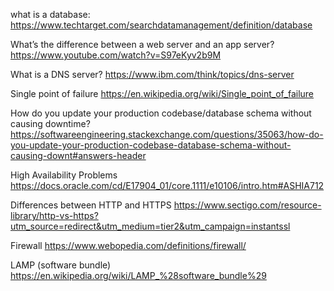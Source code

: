 what is a database:
https://www.techtarget.com/searchdatamanagement/definition/database

What’s the difference between a web server and an app server?
https://www.youtube.com/watch?v=S97eKyv2b9M

What is a DNS server?
https://www.ibm.com/think/topics/dns-server

Single point of failure
https://en.wikipedia.org/wiki/Single_point_of_failure

How do you update your production codebase/database schema without causing downtime?
https://softwareengineering.stackexchange.com/questions/35063/how-do-you-update-your-production-codebase-database-schema-without-causing-downt#answers-header

High Availability Problems
https://docs.oracle.com/cd/E17904_01/core.1111/e10106/intro.htm#ASHIA712

Differences between HTTP and HTTPS
https://www.sectigo.com/resource-library/http-vs-https?utm_source=redirect&utm_medium=tier2&utm_campaign=instantssl

Firewall
https://www.webopedia.com/definitions/firewall/

LAMP (software bundle)
https://en.wikipedia.org/wiki/LAMP_%28software_bundle%29
